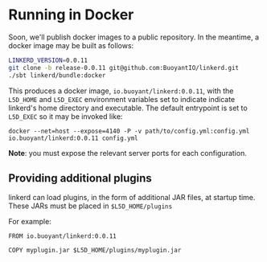 # Running in Docker #

Soon, we'll publish docker images to a public repository.  In the
meantime, a docker image may be built as follows:

```sh
LINKERD_VERSION=0.0.11
git clone -b release-0.0.11 git@github.com:BuoyantIO/linkerd.git
./sbt linkerd/bundle:docker
```

This produces a docker image, `io.buoyant/linkerd:0.0.11`, with the
`L5D_HOME` and `L5D_EXEC` environment variables set to indicate
indicate linkerd's home directory and executable.  The default
entrypoint is set to `L5D_EXEC` so it may be invoked like:

```
docker --net=host --expose=4140 -P -v path/to/config.yml:config.yml io.buoyant/linkerd:0.0.11 config.yml
```

**Note**: you must expose the relevant server ports for each configuration.

## Providing additional plugins ##

linkerd can load plugins, in the form of additional JAR files, at
startup time.  These JARs must be placed in `$L5D_HOME/plugins`

For example:

```
FROM io.buoyant/linkerd:0.0.11

COPY myplugin.jar $L5D_HOME/plugins/myplugin.jar
```
